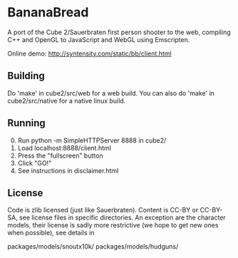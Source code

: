 
BananaBread
===========

A port of the Cube 2/Sauerbraten first person shooter to the web,
compiling C++ and OpenGL to JavaScript and WebGL using Emscripten.

Online demo: http://syntensity.com/static/bb/client.html


Building
--------

Do 'make' in cube2/src/web for a web build. You can also do 'make' in
cube2/src/native for a native linux build.


Running
-------

0. Run
     python -m SimpleHTTPServer 8888
   in cube2/
1. Load localhost:8888/client.html
2. Press the "fullscreen" button
3. Click "GO!"
4. See instructions in disclaimer.html


License
-------

Code is zlib licensed (just like Sauerbraten). Content is CC-BY or
CC-BY-SA, see license files in specific directories. An exception
are the character models, their license is sadly more restrictive (we
hope to get new ones when possible), see details in

  packages/models/snoutx10k/
  packages/models/hudguns/

